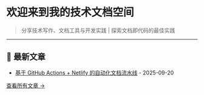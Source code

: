 # 欢迎来到我的技术文档空间

> 分享技术写作、文档工具与开发实践 | 探索文档即代码的最佳实践

---

## 🚀 最新文章

- [基于 GitHub Actions + Netlify 的自动化文档流水线](development/cicd.md) - 2025-09-20

[查看所有文章 →](archive.md)
<!-- 
---

## 📂 内容分类

-   **技术写作**
    ---
    - 写作技巧与规范
    - 案例分析与实践
    - 用户体验优化

    [了解更多 →](/technical-writing/)

-   **工具评测**
    ---
    - 文档工具比较
    - API 文档方案
    - 绘图与图表工具

    [了解更多 →](/tools/)

-   **开发实践**
    ---
    - CI/CD 流水线

    [了解更多 →](/development/)

-   **职业成长**
    ---
    - 技能提升路径
    - 学习资源推荐

    [了解更多 →](/career/) -->




